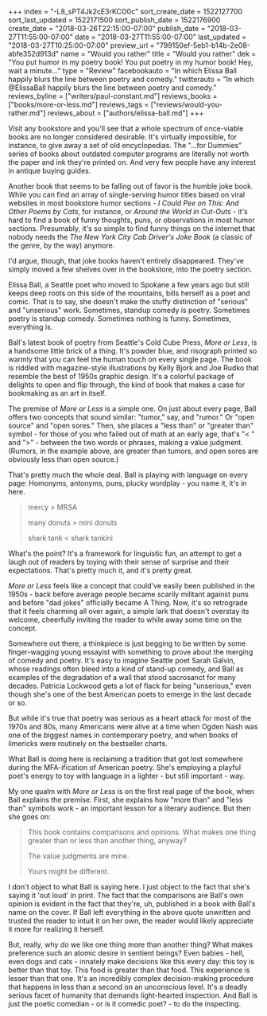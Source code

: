 +++
index = "-L8_sPT4Jk2cE3rKCO0c"
sort_create_date = 1522127700
sort_last_updated = 1522171500
sort_publish_date = 1522176900
create_date = "2018-03-26T22:15:00-07:00"
publish_date = "2018-03-27T11:55:00-07:00"
date = "2018-03-27T11:55:00-07:00"
last_updated = "2018-03-27T10:25:00-07:00"
preview_url = "799150ef-5eb1-b14b-2e08-abfe352d913d"
name = "Would you rather"
title = "Would you rather"
dek = "You put humor in my poetry book! You put poetry in my humor book! Hey, wait a minute..."
type = "Review"
facebookauto = "In which Elissa Ball happily blurs the line between poetry and comedy."
twitterauto = "In which @ElissaBall happily blurs the line between poetry and comedy."
reviews_byline = ["writers/paul-constant.md"]
reviews_books = ["books/more-or-less.md"]
reviews_tags = ["reviews/would-you-rather.md"]
reviews_about = ["authors/elissa-ball.md"]
+++

Visit any bookstore and you'll see that a whole spectrum of once-viable books are no longer considered desirable. It's virtually impossible, for instance, to give away a set of old encyclopedias. The "…for Dummies" series of books about outdated computer programs are literally not worth the paper and ink they're printed on. And very few people have any interest in antique buying guides.

Another book that seems to be falling out of favor is the humble joke book. While you can find an array of single-serving humor titles based on viral websites in most bookstore humor sections - *I Could Pee on This: And Other Poems by Cats*, for instance, or *Around the World in Cut-Outs* - it's hard to find a book of funny thoughts, puns, or observations in most humor sections. Presumably, it's so simple to find funny things on the internet that nobody needs the *The New York City Cab Driver's Joke Book* (a classic of the genre, by the way) anymore.

I'd argue, though, that joke books haven't entirely disappeared. They've simply moved a few shelves over in the bookstore, into the poetry section.

Elissa Ball, a Seattle poet who moved to Spokane a few years ago but still keeps deep roots on this side of the mountains, bills herself as a poet and comic. That is to say, she doesn't make the stuffy distinction of "serious" and "unserious" work. Sometimes, standup comedy is poetry. Sometimes poetry is standup comedy. Sometimes nothing is funny. Sometimes, everything is.

Ball's latest book of poetry from Seattle's Cold Cube Press, *More or Less*, is a handsome little brick of a thing. It's powder blue, and risograph printed so warmly that you can feel the human touch on every single page. The book is riddled with magazine-style illustrations by Kelly Bjork and Joe Rudko that resemble the best of 1950s graphic design. It's a colorful package of delights to open and flip through, the kind of book that makes a case for bookmaking as an art in itself.

The premise of *More or Less* is a simple one. On just about every page, Ball offers two concepts that sound similar: "tumor," say, and "rumor." Or "open source" and "open sores." Then, she places a "less than" or "greater than" symbol - for those of you who failed out of math at an early age, that's "< " and ">" -  between the two words or phrases, making a value judgment. (Rumors, in the example above, are greater than tumors, and open sores are obviously less than open source.)

That's pretty much the whole deal. Ball is playing with language on every page: Homonyms, antonyms, puns, plucky wordplay - you name it, it's in here. 

<blockquote><p>mercy > MRSA</p>
<p>many donuts > mini donuts</p>
<p>shark tank < shark tankini</p></blockquote>

What's the point? It's a framework for linguistic fun, an attempt to get a laugh out of readers by toying with their sense of surprise and their expectations. That's pretty much it, and it's pretty great.

*More or Less* feels like a concept that could've easily been published in the 1950s - back before average people became scarily militant against puns and before "dad jokes" officially became A Thing. Now, it's so retrograde that it feels charming all over again, a simple lark that doesn't overstay its welcome, cheerfully inviting the reader to while away some time on the concept.

Somewhere out there, a thinkpiece is just begging to be written by some finger-wagging young essayist with something to prove about the merging of comedy and poetry. It's easy to imagine Seattle poet Sarah Galvin, whose readings often bleed into a kind of stand-up comedy, and Ball as examples of the degradation of a wall that stood sacrosanct for many decades. Patricia Lockwood gets a lot of flack for being "unserious," even though she's one of the best American poets to emerge in the last decade or so. 

But while it's true that poetry was serious as a heart attack for most of the 1970s and 80s, many Americans were alive at a time when Ogden Nash was one of the biggest names in contemporary poetry, and when books of limericks were routinely on the bestseller charts.

What Ball is doing here is reclaiming a tradition that got lost somewhere during the MFA-ification of American poetry. She's employing a playful poet's energy to toy with language in a lighter - but still important - way.

My one qualm with *More or Less* is on the first real page of the book, when Ball explains the premise.  First, she explains how "more than" and "less than" symbols work - an important lesson for a literary audience. But then she goes on:

<blockquote><p>This book contains comparisons and opinions. What makes one thing greater than or less than another thing, anyway?</p>

<p>The value judgments are mine.</p>
<p>Yours might be different.</p></blockquote>

I don't object to what Ball is saying here. I just object to the fact that she's saying it 'out loud' in print. The fact that the comparisons are Ball's own opinion is evident in the fact that they're, uh, published in a book with Ball's name on the cover. If Ball left everything in the above quote unwritten and trusted the reader to intuit it on her own, the reader would likely appreciate it more for realizing it herself.

But, really, why *do* we like one thing more than another thing? What makes preference such an atomic desire in sentient beings? Even babies - hell, even dogs and cats - innately make decisions like this every day: this toy is better than that toy. This food is greater than that food. This experience is lesser than that one. It's an incredibly complex decision-making procedure that happens in less than a second on an unconscious level. It's a deadly serious facet of humanity that demands light-hearted inspection. And Ball is just the poetic comedian - or is it comedic poet? - to do the inspecting.
